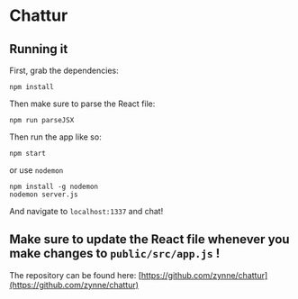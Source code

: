 # Chattur
## Running it

First, grab the dependencies:

    npm install
    
Then make sure to parse the React file:
    
    npm run parseJSX

Then run the app like so:

    npm start
    
or use `nodemon`

    npm install -g nodemon
    nodemon server.js

And navigate to `localhost:1337` and chat!

## Make sure to update the React file whenever you make changes to `public/src/app.js` !

The repository can be found here: [https://github.com/zynne/chattur](https://github.com/zynne/chattur)